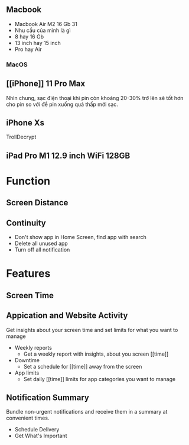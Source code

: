 ## Macbook

- Macbook Air M2 16 Gb 31
- Nhu cầu của mình là gì
- 8 hay 16 Gb
- 13 inch hay 15 inch 
- Pro hay Air

### MacOS

## [[iPhone]] 11 Pro Max

Nhìn chung, sạc điện thoại khi pin còn khoảng 20-30% trở lên sẽ tốt hơn cho pin so với để pin xuống quá thấp mới sạc.
## iPhone Xs

TrollDecrypt

## iPad Pro M1 12.9 inch WiFi 128GB

# Function
## Screen Distance

## Continuity

- Don't show app in Home Screen, find app with search
- Delete all unused app
- Turn off all notification

# Features

## Screen Time

## Appication and Website Activity

Get insights about your screen time and set limits for what you want to manage

- Weekly reports
	- Get a weekly report with insights, about you screen [[time]]
- Downtime
	- Set a schedule for [[time]] away from the screen
- App limits
	- Set daily [[time]] limits for app categories you want to manage

## Notification Summary

Bundle non-urgent notifications and receive them in a summary at convenient times.

- Schedule Delivery
- Get What's Important